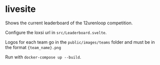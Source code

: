 # livesite

Shows the current leaderboard of the 12urenloop competition.

Configure the loxsi url in `src/Leaderboard.svelte`.

Logos for each team go in the `public/images/teams` folder and
must be in the format `{team_name}.png`

Run with `docker-compose up --build`.
